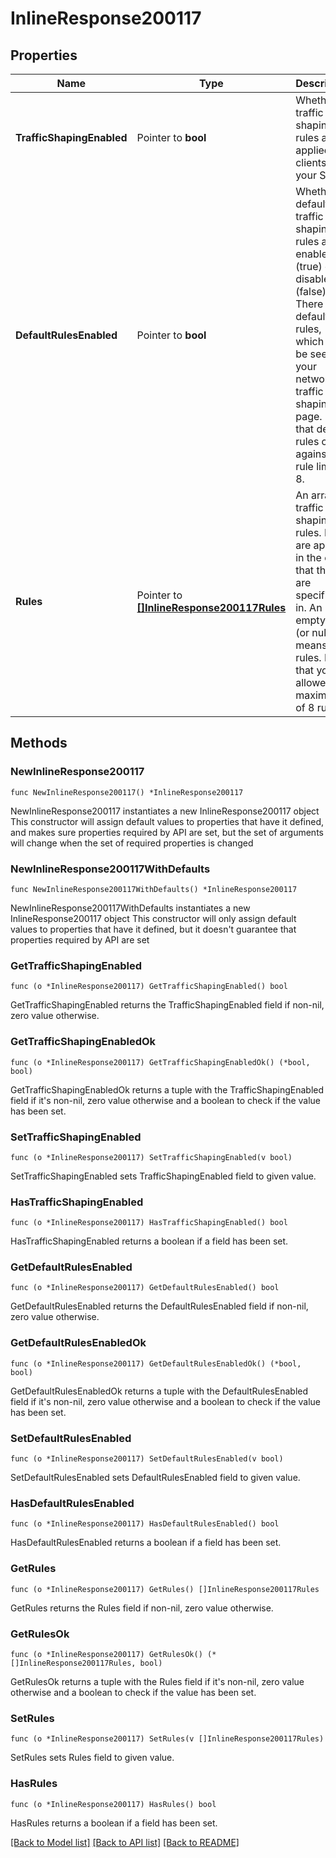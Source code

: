 # InlineResponse200117

## Properties

Name | Type | Description | Notes
------------ | ------------- | ------------- | -------------
**TrafficShapingEnabled** | Pointer to **bool** | Whether traffic shaping rules are applied to clients on your SSID. | [optional] 
**DefaultRulesEnabled** | Pointer to **bool** | Whether default traffic shaping rules are enabled (true) or disabled (false). There are 4 default rules, which can be seen on your network&#39;s traffic shaping page. Note that default rules count against the rule limit of 8. | [optional] 
**Rules** | Pointer to [**[]InlineResponse200117Rules**](InlineResponse200117Rules.md) |     An array of traffic shaping rules. Rules are applied in the order that     they are specified in. An empty list (or null) means no rules. Note that     you are allowed a maximum of 8 rules.  | [optional] 

## Methods

### NewInlineResponse200117

`func NewInlineResponse200117() *InlineResponse200117`

NewInlineResponse200117 instantiates a new InlineResponse200117 object
This constructor will assign default values to properties that have it defined,
and makes sure properties required by API are set, but the set of arguments
will change when the set of required properties is changed

### NewInlineResponse200117WithDefaults

`func NewInlineResponse200117WithDefaults() *InlineResponse200117`

NewInlineResponse200117WithDefaults instantiates a new InlineResponse200117 object
This constructor will only assign default values to properties that have it defined,
but it doesn't guarantee that properties required by API are set

### GetTrafficShapingEnabled

`func (o *InlineResponse200117) GetTrafficShapingEnabled() bool`

GetTrafficShapingEnabled returns the TrafficShapingEnabled field if non-nil, zero value otherwise.

### GetTrafficShapingEnabledOk

`func (o *InlineResponse200117) GetTrafficShapingEnabledOk() (*bool, bool)`

GetTrafficShapingEnabledOk returns a tuple with the TrafficShapingEnabled field if it's non-nil, zero value otherwise
and a boolean to check if the value has been set.

### SetTrafficShapingEnabled

`func (o *InlineResponse200117) SetTrafficShapingEnabled(v bool)`

SetTrafficShapingEnabled sets TrafficShapingEnabled field to given value.

### HasTrafficShapingEnabled

`func (o *InlineResponse200117) HasTrafficShapingEnabled() bool`

HasTrafficShapingEnabled returns a boolean if a field has been set.

### GetDefaultRulesEnabled

`func (o *InlineResponse200117) GetDefaultRulesEnabled() bool`

GetDefaultRulesEnabled returns the DefaultRulesEnabled field if non-nil, zero value otherwise.

### GetDefaultRulesEnabledOk

`func (o *InlineResponse200117) GetDefaultRulesEnabledOk() (*bool, bool)`

GetDefaultRulesEnabledOk returns a tuple with the DefaultRulesEnabled field if it's non-nil, zero value otherwise
and a boolean to check if the value has been set.

### SetDefaultRulesEnabled

`func (o *InlineResponse200117) SetDefaultRulesEnabled(v bool)`

SetDefaultRulesEnabled sets DefaultRulesEnabled field to given value.

### HasDefaultRulesEnabled

`func (o *InlineResponse200117) HasDefaultRulesEnabled() bool`

HasDefaultRulesEnabled returns a boolean if a field has been set.

### GetRules

`func (o *InlineResponse200117) GetRules() []InlineResponse200117Rules`

GetRules returns the Rules field if non-nil, zero value otherwise.

### GetRulesOk

`func (o *InlineResponse200117) GetRulesOk() (*[]InlineResponse200117Rules, bool)`

GetRulesOk returns a tuple with the Rules field if it's non-nil, zero value otherwise
and a boolean to check if the value has been set.

### SetRules

`func (o *InlineResponse200117) SetRules(v []InlineResponse200117Rules)`

SetRules sets Rules field to given value.

### HasRules

`func (o *InlineResponse200117) HasRules() bool`

HasRules returns a boolean if a field has been set.


[[Back to Model list]](../README.md#documentation-for-models) [[Back to API list]](../README.md#documentation-for-api-endpoints) [[Back to README]](../README.md)


